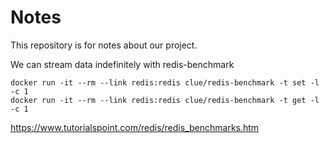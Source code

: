 # Notes
This repository is for notes about our project.

We can stream data indefinitely with redis-benchmark
```
docker run -it --rm --link redis:redis clue/redis-benchmark -t set -l -c 1
docker run -it --rm --link redis:redis clue/redis-benchmark -t get -l -c 1
```

https://www.tutorialspoint.com/redis/redis_benchmarks.htm
